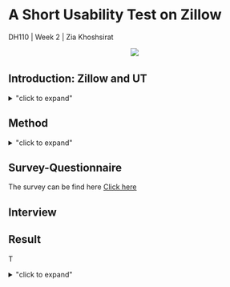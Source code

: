 # A Short Usability Test on Zillow
DH110 | Week 2 | Zia Khoshsirat 

<p align="center">
  <img src="https://github.com/ziiiaz/Week2/blob/main/1%20gif.gif" height = "400px"/>
</p>

## Introduction: Zillow and UT
<details>
<summary>"click to expand"</summary>
  
  Zillow is a notoriously known website for its online real state marketplace and service, such as Zillow Mortgage, Zillow Advice, and Zestimate. Real state agents can sell their clinets' properties, buy or rent one for them. Zillow also has been making the website usable for all users to perform differnet tasks on the platform, from searching house in a neighborhood to refinance their property. Searching on Zillow comprises some features that are usaully found in other realstate platfroms. HOwever, Zillow provides interactive options, such as 3D tour, communting estimation, and save the search. 
However during the heurestic evaluation, I noticed that there are three tasks which could be problematic for (senior) users and beneficial in the test the usability of the website. The target users were those who have heard about Zillow but never used it. With a focus on homepage and search tool, these tasks are as follows: 
> 1. Searching a neighborhood and narrowing down the search: 

In this task, I ask the user to search for Westwood (Los Angeles), then narrow it down to three bedroom, three bathrooms, with AC and a 1980-2010 build apartment. 

<p align="center">
  <img src="https://github.com/ziiiaz/Week2/blob/main/3b%203b.gif" height = "400px"/>
</p>

> 2. Find mortgate calculator from the homepage or search in the website. 

The second task is mostly emphasizing on the lack of a search tool for the website. In an minimalistic move, Zillow tried to remove all unnecessary information (tabs, buttons, shapes) and brings the attention to its giant city/neighborhood search box.

<p align="center">
  <img src="https://github.com/ziiiaz/Week2/blob/main/coming%20soon.gif" height = "400px"/>
</p>

> 3. Getting the first result back

I find out that if a user user Coming soon option from the Homepage to narrow down the search result, the default result would not appear even if the user starts over from the homepage.

<p align="center">
  <img src="https://github.com/ziiiaz/Week2/blob/main/calculator.gif" height = "400px"/>
</p>
  
  </details>


## Method

<details>
<summary>"click to expand"</summary>
  
In this test, I used observation method through recording the test session which was conducted in the participants chosen place where feels more comfortable. The ambience was friendly. The participant decided to sit on the floor on a soft carpet while doing the test, a usual way for her when she routinly uses her device. The whole session was recorded, excpet for the part when the moderator (I) was asking the background questions which contained identifiable data. The sound, screen and the participant's face were recorded. The mouse pointer is red and changes to blue when the participant does click. Due to some cultural reasons, the moderator decided to release the interview here while  the participant's face is blurred. Because the recording sfotware was installed on the moderator's device, the participants hasd to use the device which was not completely familiar with its mouse/trackpad. Nevertheless, it does not cause a significant issue and it isw belived that it did not leave a significant affect on the overall result. 

</details>


## Survey-Questionnaire
The survey can be find here [Click here](https://forms.gle/duWhYSFnGzCgVJPC8)

## Interview

## Result

T
<details>
<summary>"click to expand"</summary>
  
  
  
 </details>

